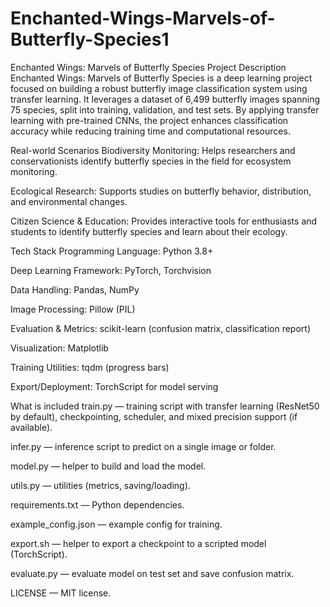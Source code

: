 # Enchanted-Wings-Marvels-of-Butterfly-Species1
Enchanted Wings: Marvels of Butterfly Species
Project Description
Enchanted Wings: Marvels of Butterfly Species is a deep learning project focused on building a robust butterfly image classification system using transfer learning.
It leverages a dataset of 6,499 butterfly images spanning 75 species, split into training, validation, and test sets. By applying transfer learning with pre-trained CNNs,
the project enhances classification accuracy while reducing training time and computational resources.

Real-world Scenarios
Biodiversity Monitoring: Helps researchers and conservationists identify butterfly species in the field for ecosystem monitoring.

Ecological Research: Supports studies on butterfly behavior, distribution, and environmental changes.

Citizen Science & Education: Provides interactive tools for enthusiasts and students to identify butterfly species and learn about their ecology.

Tech Stack
Programming Language: Python 3.8+

Deep Learning Framework: PyTorch, Torchvision

Data Handling: Pandas, NumPy

Image Processing: Pillow (PIL)

Evaluation & Metrics: scikit-learn (confusion matrix, classification report)

Visualization: Matplotlib

Training Utilities: tqdm (progress bars)

Export/Deployment: TorchScript for model serving

What is included
train.py — training script with transfer learning (ResNet50 by default), checkpointing, scheduler, and mixed precision support (if available).

infer.py — inference script to predict on a single image or folder.

model.py — helper to build and load the model.

utils.py — utilities (metrics, saving/loading).

requirements.txt — Python dependencies.

example_config.json — example config for training.

export.sh — helper to export a checkpoint to a scripted model (TorchScript).

evaluate.py — evaluate model on test set and save confusion matrix.

LICENSE — MIT license.

